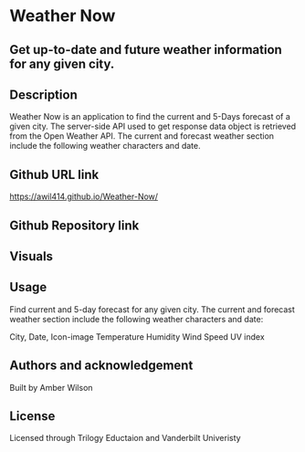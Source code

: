 # Weather Now

## Get up-to-date and future weather information for any given city.

## Description
Weather Now is an application to find the current and 5-Days forecast of a given city. The server-side API used to get response data object is retrieved from the Open Weather API. The current and forecast weather section include the following weather characters and date.

## Github URL link
 https://awil414.github.io/Weather-Now/
 
 ## Github Repository link

 ## Visuals

 ## Usage
Find current and 5-day forecast for any given city. The current and forecast weather section include the following weather characters and date:

City, Date, Icon-image 
Temperature 
Humidity 
Wind Speed 
UV index 

## Authors and acknowledgement
Built by Amber Wilson

## License
Licensed through Trilogy Eductaion and Vanderbilt Univeristy 
